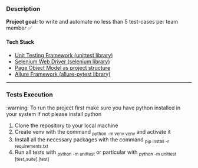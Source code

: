 <h3>Description</h3>
<b>Project goal:</b> to write and automate no less than 5 test-cases per team member ✅
  <h4>Tech Stack</h4>
  <ul>
    <li><a href="https://docs.python.org/3/library/unittest.html">Unit Testing Framework (unittest library)</a></li>
    <li><a href="https://selenium-python.readthedocs.io/getting-started.html">Selenium Web Driver (selenium library)</a></li>
    <li><a href="https://selenium-python.readthedocs.io/page-objects.html">Page Object Model as project structure</a></li>
    <li><a href="https://docs.qameta.io/allure/">Allure Framework (allure-pytest library)</a></li>
  </ul>
<hr>
<h3>Tests Execution</h3>
<span>:warning: To run the project first make sure you have python installed in your system if not please install python</span>
<ol>
  <li>Clone the repository to your local machine</li>
  <li>Create venv with the command <sub>python -m venv venv</sub> and activate it</li>
  <li>Install all the necessary packages with the command <sub>pip install -r requirements.txt</sub></li>
  <li>Run all tests with <sub>python -m unittest</sub> or particular with <sub>python -m unittest [test_suite].[test]</sub></li>
</ol>
